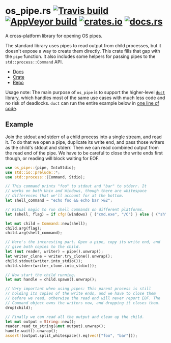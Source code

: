# os_pipe.rs [![Travis build](https://travis-ci.org/oconnor663/os_pipe.rs.svg?branch=master)](https://travis-ci.org/oconnor663/os_pipe.rs) [![AppVeyor build](https://ci.appveyor.com/api/projects/status/89o6o64nxfl80s78/branch/master?svg=true)](https://ci.appveyor.com/project/oconnor663/os-pipe-rs/branch/master) [![crates.io](https://img.shields.io/crates/v/os_pipe.svg)](https://crates.io/crates/os_pipe) [![docs.rs](https://docs.rs/os_pipe/badge.svg)](https://docs.rs/os_pipe)

A cross-platform library for opening OS pipes.

The standard library uses pipes to read output from child processes,
but it doesn't expose a way to create them directly. This crate
fills that gap with the `pipe` function. It also includes some
helpers for passing pipes to the `std::process::Command` API.

- [Docs](https://docs.rs/os_pipe)
- [Crate](https://crates.io/crates/os_pipe)
- [Repo](https://github.com/oconnor663/os_pipe.rs)

Usage note: The main purpose of `os_pipe` is to support the
higher-level [`duct`](https://github.com/oconnor663/duct.rs)
library, which handles most of the same use cases with much less
code and no risk of deadlocks. `duct` can run the entire example
below in [one line of code](https://docs.rs/duct/#example).

## Example

Join the stdout and stderr of a child process into a single stream,
and read it. To do that we open a pipe, duplicate its write end, and
pass those writers as the child's stdout and stderr. Then we can
read combined output from the read end of the pipe. We have to be
careful to close the write ends first though, or reading will block
waiting for EOF.

```rust
use os_pipe::{pipe, IntoStdio};
use std::io::prelude::*;
use std::process::{Command, Stdio};

// This command prints "foo" to stdout and "bar" to stderr. It
// works on both Unix and Windows, though there are whitespace
// differences that we'll account for at the bottom.
let shell_command = "echo foo && echo bar >&2";

// Ritual magic to run shell commands on different platforms.
let (shell, flag) = if cfg!(windows) { ("cmd.exe", "/C") } else { ("sh", "-c") };

let mut child = Command::new(shell);
child.arg(flag);
child.arg(shell_command);

// Here's the interesting part. Open a pipe, copy its write end, and
// give both copies to the child.
let (mut reader, writer) = pipe().unwrap();
let writer_clone = writer.try_clone().unwrap();
child.stdout(writer.into_stdio());
child.stderr(writer_clone.into_stdio());

// Now start the child running.
let mut handle = child.spawn().unwrap();

// Very important when using pipes: This parent process is still
// holding its copies of the write ends, and we have to close them
// before we read, otherwise the read end will never report EOF. The
// Command object owns the writers now, and dropping it closes them.
drop(child);

// Finally we can read all the output and clean up the child.
let mut output = String::new();
reader.read_to_string(&mut output).unwrap();
handle.wait().unwrap();
assert!(output.split_whitespace().eq(vec!["foo", "bar"]));
```
